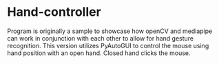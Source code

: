 # Hand-controller
Program is originally a sample to showcase how openCV and mediapipe can work in conjunction with each other to allow for hand gesture recognition. This version utilizes PyAutoGUI to control the mouse using hand position with an open hand. Closed hand clicks the mouse.
